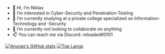 - 👋 Hi, I’m Niklas
- 👀 I’m interested in Cyber-Security and Penetration-Testing
- 🌱 I’m currently studying at a private college specialized on Information-Technology and -Security
- 💞️ I’m currently not looking to collaborate on anything
- 📫 You can reach me via Discord: reloaded#0101

[![Anurag's GitHub stats](https://github-readme-stats.vercel.app/api?username=nik-kl&theme=radical&show_icons=true)](https://github.com/anuraghazra/github-readme-stats)
[![Top Langs](https://github-readme-stats.vercel.app/api/top-langs/?username=nik-kl&theme=radical&show_icons=tru)](https://github.com/anuraghazra/github-readme-stats)

<!---
notReloaded/notReloaded is a ✨ special ✨ repository because its `README.md` (this file) appears on your GitHub profile.
You can click the Preview link to take a look at your changes.
--->
